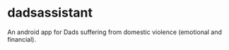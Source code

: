 # dadsassistant
An android app for Dads suffering from domestic violence (emotional and financial).
